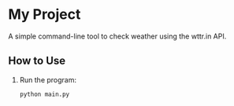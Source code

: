 # My Project

A simple command-line tool to check weather using the wttr.in API.

## How to Use

1. Run the program:
   ```bash
   python main.py
